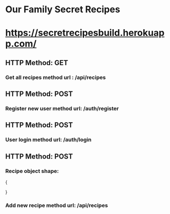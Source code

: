 # Our Family Secret Recipes

# https://secretrecipesbuild.herokuapp.com/

## HTTP Method: GET

### Get all recipes method url : /api/recipes

## HTTP Method: POST

### Register new user method url: /auth/register

## HTTP Method: POST

### User login method url: /auth/login

## HTTP Method: POST

### Recipe object shape: 
{

}
### Add new recipe method url: /api/recipes